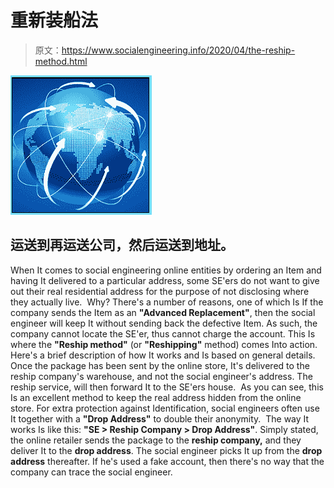 # 重新装船法

> 原文：<https://www.socialengineering.info/2020/04/the-reship-method.html>

[![](img/55a31b779219632640940694256f93ce.png)](https://1.bp.blogspot.com/-AiMi6I6iX8s/XoNaSeHoagI/AAAAAAAAjgs/XcaMqxkiJCYZTwIDsj12ctA0rMjsu7y4wCLcBGAsYHQ/s1600/Reship.%2Bwww.socialengineers.net.jpg)

## 运送到再运送公司，然后运送到地址。

When It comes to social engineering online entities by ordering an Item and having It delivered to a particular address, some SE'ers do not want to give out their real residential address for the purpose of not disclosing where they actually live. 
  Why? There's a number of reasons, one of which Is If the company sends the Item as an **"Advanced Replacement"**, then the social engineer will keep It without sending back the defective Item. As such, the company cannot locate the SE'er, thus cannot charge the account.
  This Is where the **"Reship method"** (or **"Reshipping"** method) comes Into action. Here's a brief description of how It works and Is based on general details. Once the package has been sent by the online store, It's delivered to the reship company's warehouse, and not the social engineer's address. The reship service, will then forward It to the SE'ers house. 
  As you can see, this Is an excellent method to keep the real address hidden from the online store. For extra protection against Identification, social engineers often use It together with a **"Drop Address"** to double their anonymity. 
  The way It works Is like this: **"SE > Reship Company > Drop Address"**. Simply stated, the online retailer sends the package to the **reship company,** and they deliver It to the **drop address**. The social engineer picks It up from the **drop address** thereafter. If he's used a fake account, then there's no way that the company can trace the social engineer.